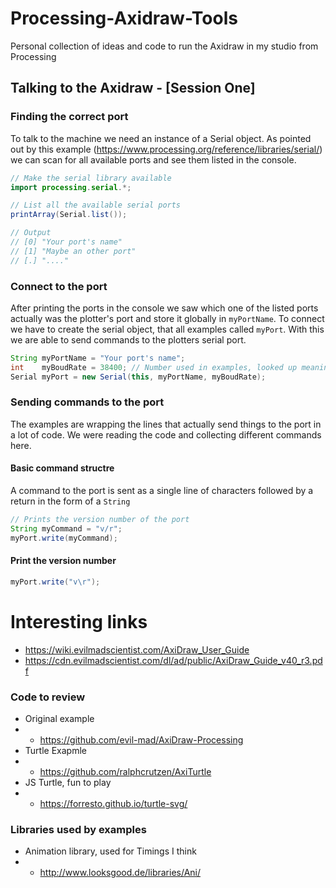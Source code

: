 # Processing-Axidraw-Tools
Personal collection of ideas and code to run the Axidraw in my studio from Processing

## Talking to the Axidraw - [Session One]

### Finding the correct port
To talk to the machine we need an instance of a Serial object. As pointed out by this example (https://www.processing.org/reference/libraries/serial/) we can scan for all available ports and see them listed in the console. 

```java 
// Make the serial library available
import processing.serial.*;

// List all the available serial ports
printArray(Serial.list());

// Output 
// [0] "Your port's name"
// [1] "Maybe an other port"
// [.] "...."
```

### Connect to the port
After printing the ports in the console we saw which one of the listed ports actually was the plotter's port and store it globally in ``myPortName``. To connect we have to create the serial object, that all examples called ``myPort``. With this we are able to send commands to the plotters serial port. 
```java
String myPortName = "Your port's name";
int    myBoudRate = 38400; // Number used in examples, looked up meaning
Serial myPort = new Serial(this, myPortName, myBoudRate);
```
### Sending commands to the port
The examples are wrapping the lines that actually send things to the port in a lot of code. We were reading the code and collecting different commands here. 

#### Basic command structre
A command to the port is sent as a single line of characters followed by a return in the form of a ``String``
```java
// Prints the version number of the port
String myCommand = "v/r"; 
myPort.write(myCommand);
```


#### Print the version number 
```java
myPort.write("v\r");
```


# Interesting links
* https://wiki.evilmadscientist.com/AxiDraw_User_Guide
* https://cdn.evilmadscientist.com/dl/ad/public/AxiDraw_Guide_v40_r3.pdf

### Code to review
* Original example
* * https://github.com/evil-mad/AxiDraw-Processing
* Turtle Exapmle 
* * https://github.com/ralphcrutzen/AxiTurtle
* JS Turtle, fun to play
* * https://forresto.github.io/turtle-svg/

### Libraries used by examples
* Animation library, used for Timings I think
* *  http://www.looksgood.de/libraries/Ani/
